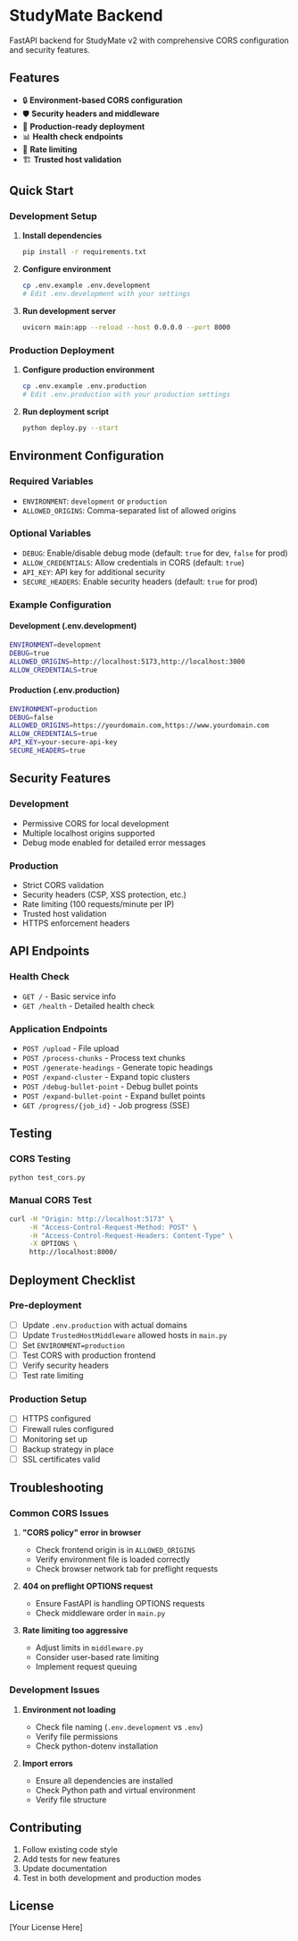 # StudyMate Backend

FastAPI backend for StudyMate v2 with comprehensive CORS configuration and security features.

## Features

- 🔒 **Environment-based CORS configuration**
- 🛡️ **Security headers and middleware**
- 🚀 **Production-ready deployment**
- 📊 **Health check endpoints**
- 🔄 **Rate limiting**
- 🏗️ **Trusted host validation**

## Quick Start

### Development Setup

1. **Install dependencies**
   ```bash
   pip install -r requirements.txt
   ```

2. **Configure environment**
   ```bash
   cp .env.example .env.development
   # Edit .env.development with your settings
   ```

3. **Run development server**
   ```bash
   uvicorn main:app --reload --host 0.0.0.0 --port 8000
   ```

### Production Deployment

1. **Configure production environment**
   ```bash
   cp .env.example .env.production
   # Edit .env.production with your production settings
   ```

2. **Run deployment script**
   ```bash
   python deploy.py --start
   ```

## Environment Configuration

### Required Variables

- `ENVIRONMENT`: `development` or `production`
- `ALLOWED_ORIGINS`: Comma-separated list of allowed origins

### Optional Variables

- `DEBUG`: Enable/disable debug mode (default: `true` for dev, `false` for prod)
- `ALLOW_CREDENTIALS`: Allow credentials in CORS (default: `true`)
- `API_KEY`: API key for additional security
- `SECURE_HEADERS`: Enable security headers (default: `true` for prod)

### Example Configuration

#### Development (.env.development)
```bash
ENVIRONMENT=development
DEBUG=true
ALLOWED_ORIGINS=http://localhost:5173,http://localhost:3000
ALLOW_CREDENTIALS=true
```

#### Production (.env.production)
```bash
ENVIRONMENT=production
DEBUG=false
ALLOWED_ORIGINS=https://yourdomain.com,https://www.yourdomain.com
ALLOW_CREDENTIALS=true
API_KEY=your-secure-api-key
SECURE_HEADERS=true
```

## Security Features

### Development
- Permissive CORS for local development
- Multiple localhost origins supported
- Debug mode enabled for detailed error messages

### Production
- Strict CORS validation
- Security headers (CSP, XSS protection, etc.)
- Rate limiting (100 requests/minute per IP)
- Trusted host validation
- HTTPS enforcement headers

## API Endpoints

### Health Check
- `GET /` - Basic service info
- `GET /health` - Detailed health check

### Application Endpoints
- `POST /upload` - File upload
- `POST /process-chunks` - Process text chunks
- `POST /generate-headings` - Generate topic headings
- `POST /expand-cluster` - Expand topic clusters
- `POST /debug-bullet-point` - Debug bullet points
- `POST /expand-bullet-point` - Expand bullet points
- `GET /progress/{job_id}` - Job progress (SSE)

## Testing

### CORS Testing
```bash
python test_cors.py
```

### Manual CORS Test
```bash
curl -H "Origin: http://localhost:5173" \
     -H "Access-Control-Request-Method: POST" \
     -H "Access-Control-Request-Headers: Content-Type" \
     -X OPTIONS \
     http://localhost:8000/
```

## Deployment Checklist

### Pre-deployment
- [ ] Update `.env.production` with actual domains
- [ ] Update `TrustedHostMiddleware` allowed hosts in `main.py`
- [ ] Set `ENVIRONMENT=production`
- [ ] Test CORS with production frontend
- [ ] Verify security headers
- [ ] Test rate limiting

### Production Setup
- [ ] HTTPS configured
- [ ] Firewall rules configured
- [ ] Monitoring set up
- [ ] Backup strategy in place
- [ ] SSL certificates valid

## Troubleshooting

### Common CORS Issues

1. **"CORS policy" error in browser**
   - Check frontend origin is in `ALLOWED_ORIGINS`
   - Verify environment file is loaded correctly
   - Check browser network tab for preflight requests

2. **404 on preflight OPTIONS request**
   - Ensure FastAPI is handling OPTIONS requests
   - Check middleware order in `main.py`

3. **Rate limiting too aggressive**
   - Adjust limits in `middleware.py`
   - Consider user-based rate limiting
   - Implement request queuing

### Development Issues

1. **Environment not loading**
   - Check file naming (`.env.development` vs `.env`)
   - Verify file permissions
   - Check python-dotenv installation

2. **Import errors**
   - Ensure all dependencies are installed
   - Check Python path and virtual environment
   - Verify file structure

## Contributing

1. Follow existing code style
2. Add tests for new features
3. Update documentation
4. Test in both development and production modes

## License

[Your License Here]
